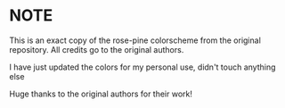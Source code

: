 # NOTE

This is an exact copy of the rose-pine colorscheme from the original repository.
All credits go to the original authors.

I have just updated the colors for my personal use, didn't touch anything else

Huge thanks to the original authors for their work!
